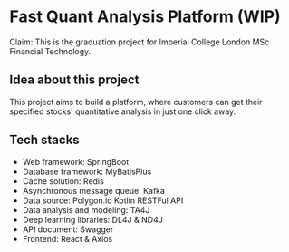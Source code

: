 # Fast Quant Analysis Platform (WIP)
Claim: This is the graduation project for Imperial College London MSc Financial Technology.

## Idea about this project
This project aims to build a platform, where customers can get their specified stocks' quantitative analysis in just one click away.

## Tech stacks
- Web framework: SpringBoot
- Database framework: MyBatisPlus
- Cache solution: Redis
- Asynchronous message queue: Kafka
- Data source: Polygon.io Kotlin RESTFul API
- Data analysis and modeling: TA4J
- Deep learning libraries: DL4J & ND4J
- API document: Swagger
- Frontend: React & Axios
